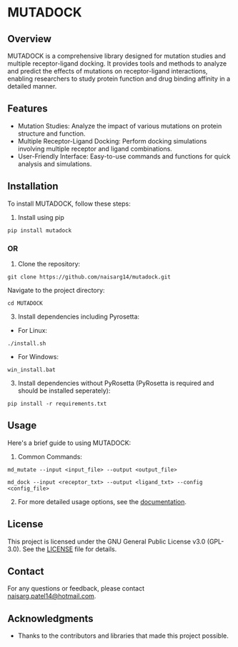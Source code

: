 # MUTADOCK

## Overview
MUTADOCK is a comprehensive library designed for mutation studies and multiple receptor-ligand docking. It provides tools and methods to analyze and predict the effects of mutations on receptor-ligand interactions, enabling researchers to study protein function and drug binding affinity in a detailed manner.

## Features
- Mutation Studies: Analyze the impact of various mutations on protein structure and function.
- Multiple Receptor-Ligand Docking: Perform docking simulations involving multiple receptor and ligand combinations.
- User-Friendly Interface: Easy-to-use commands and functions for quick analysis and simulations.

## Installation
To install MUTADOCK, follow these steps:

1. Install using pip
```
pip install mutadock
```

### OR

1. Clone the repository:
```
git clone https://github.com/naisarg14/mutadock.git
```


Navigate to the project directory:
```
cd MUTADOCK
```


3. Install dependencies including Pyrosetta:

- For Linux:
```
./install.sh
```

- For Windows:
```
win_install.bat
```


3. Install dependencies without PyRosetta (PyRosetta is required and should be installed seperately):
```
pip install -r requirements.txt
```


## Usage
Here's a brief guide to using MUTADOCK:

1. Common Commands:
```
md_mutate --input <input_file> --output <output_file>
```
```
md_dock --input <receptor_txt> --output <ligand_txt> --config <config_file>
```


2. For more detailed usage options, see the [documentation](https://mutadock.readthedocs.io/en/latest/).


## License
This project is licensed under the GNU General Public License v3.0 (GPL-3.0). See the [LICENSE](LICENSE) file for details.

## Contact
For any questions or feedback, please contact [naisarg.patel14@hotmail.com](mailto:naisarg.patel14@hotmail.com).

## Acknowledgments
- Thanks to the contributors and libraries that made this project possible.
